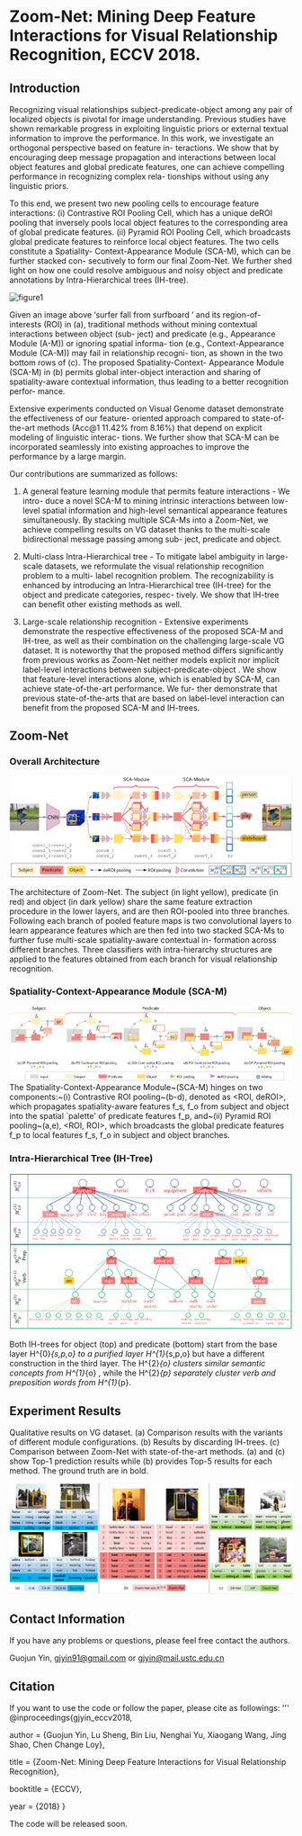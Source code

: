 # Zoom-Net: Mining Deep Feature Interactions for Visual Relationship Recognition, ECCV 2018.

## Introduction
Recognizing visual relationships subject-predicate-object
among any pair of localized objects is pivotal for image understanding.
Previous studies have shown remarkable progress in exploiting linguistic
priors or external textual information to improve the performance. In
this work, we investigate an orthogonal perspective based on feature in-
teractions. We show that by encouraging deep message propagation and
interactions between local object features and global predicate features,
one can achieve compelling performance in recognizing complex rela-
tionships without using any linguistic priors. 

To this end, we present two new pooling cells to encourage feature interactions: (i) Contrastive ROI
Pooling Cell, which has a unique deROI pooling that inversely pools local
object features to the corresponding area of global predicate features. (ii)
Pyramid ROI Pooling Cell, which broadcasts global predicate features
to reinforce local object features. The two cells constitute a Spatiality-
Context-Appearance Module (SCA-M), which can be further stacked con-
secutively to form our final Zoom-Net. We further shed light on how one
could resolve ambiguous and noisy object and predicate annotations by
Intra-Hierarchical trees (IH-tree). 

![figure1](fig/fig1.jpg)

Given an image above ‘surfer fall from surfboard ’ and its region-of-interests (ROI)
in (a), traditional methods without mining contextual interactions between object (sub-
ject) and predicate (e.g., Appearance Module (A-M)) or ignoring spatial informa-
tion (e.g., Context-Appearance Module (CA-M)) may fail in relationship recogni-
tion, as shown in the two bottom rows of (c). The proposed Spatiality-Context-
Appearance Module (SCA-M) in (b) permits global inter-object interaction and sharing
of spatiality-aware contextual information, thus leading to a better recognition perfor-
mance.

Extensive experiments conducted on
Visual Genome dataset demonstrate the effectiveness of our feature-
oriented approach compared to state-of-the-art methods (Acc@1 11.42%
from 8.16%) that depend on explicit modeling of linguistic interac-
tions. We further show that SCA-M can be incorporated seamlessly into
existing approaches to improve the performance by a large margin.

Our contributions are summarized as follows:

1) A general feature learning module that permits feature interactions - We intro-
duce a novel SCA-M to mining intrinsic interactions between low-level spatial
information and high-level semantical appearance features simultaneously. By
stacking multiple SCA-Ms into a Zoom-Net, we achieve compelling results on
VG dataset thanks to the multi-scale bidirectional message passing among sub-
ject, predicate and object.

2) Multi-class Intra-Hierarchical tree - To mitigate label ambiguity in large-scale
datasets, we reformulate the visual relationship recognition problem to a multi-
label recognition problem. The recognizability is enhanced by introducing an
Intra-Hierarchical tree (IH-tree) for the object and predicate categories, respec-
tively. We show that IH-tree can benefit other existing methods as well.

3) Large-scale relationship recognition - Extensive experiments demonstrate the
respective effectiveness of the proposed SCA-M and IH-tree, as well as their
combination on the challenging large-scale VG dataset.
It is noteworthy that the proposed method differs significantly from previous
works as Zoom-Net neither models explicit nor implicit label-level interactions
between subject-predicate-object . We show that feature-level interactions alone,
which is enabled by SCA-M, can achieve state-of-the-art performance. We fur-
ther demonstrate that previous state-of-the-arts that are based on label-level
interaction can benefit from the proposed SCA-M and IH-trees.


## Zoom-Net

### Overall Architecture 

![Structure](fig/fig_pipeline.png)

The architecture of Zoom-Net. The subject (in light yellow), predicate (in red)
and object (in dark yellow) share the same feature extraction procedure in the lower
layers, and are then ROI-pooled into three branches. Following each branch of pooled
feature maps is two convolutional layers to learn appearance features which are then
fed into two stacked SCA-Ms to further fuse multi-scale spatiality-aware contextual in-
formation across different branches. Three classifiers with intra-hierarchy structures are
applied to the features obtained from each branch for visual relationship recognition.

### Spatiality-Context-Appearance Module (SCA-M)

![SCA_M](fig/fig_modules.png)
The Spatiality-Context-Appearance Module~(SCA-M) hinges on two components:~(i) Contrastive ROI pooling~(b-d), denoted as <ROI, deROI>, which propagates spatiality-aware features f_s, f_o from subject and object into the spatial `palette' of predicate features f_p, and~(ii) Pyramid ROI pooling~(a,e), <ROI, ROI>, which broadcasts the global predicate features f_p to local features f_s, f_o in subject and object branches.


### Intra-Hierarchical Tree (IH-Tree)

![IH_Tree](fig/fig_ihtree.png)

Both IH-trees for object (top) and predicate (bottom) start from the base layer H^{0}_{s,p,o} to a purified layer H^{1}_{s,p,o} but have a different construction in the third layer. The H^{2}_{o} clusters similar semantic concepts from H^{1}_{o} , while the H^{2}_{p} separately cluster verb and preposition words from H^{1}_{p}.


## Experiment Results

Qualitative results on VG dataset. (a) Comparison results with the variants
of different module configurations. (b) Results by discarding IH-trees. (c) Comparison
between Zoom-Net with state-of-the-art methods. (a) and (c) show Top-1 prediction
results while (b) provides Top-5 results for each method. The ground truth are in bold.

![EXPS](fig/fig_exps.png)

## Contact Information

If you have any problems or questions, please feel free contact the authors.

Guojun Yin, gjyin91@gmail.com or gjyin@mail.ustc.edu.cn


## Citation

If you want to use the code or follow the paper, please cite as followings:
'''
@inproceedings{gjyin_eccv2018,

 author = {Guojun Yin, Lu Sheng, Bin Liu, Nenghai Yu, Xiaogang Wang, Jing Shao, Chen Change Loy},
 
 title = {Zoom-Net: Mining Deep Feature Interactions for Visual Relationship Recognition},
 
 booktitle = {ECCV},
 
 year = {2018}
}

The code will be released soon.
